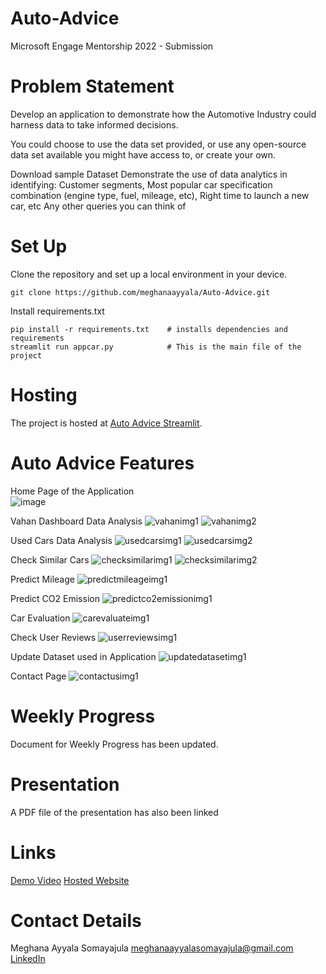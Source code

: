 # Auto-Advice
Microsoft Engage Mentorship 2022 - Submission 


# Problem Statement
Develop an application to demonstrate how the Automotive Industry could harness data to take informed decisions.

You could choose to use the data set provided, or use any open-source data set available you might have access to, or create your own.

Download sample Dataset
Demonstrate the use of data analytics in identifying:
Customer segments, Most popular car specification combination (engine type, fuel, mileage, etc), Right time to launch a new car, etc
Any other queries you can think of


# Set Up

Clone the repository and set up a local environment in your device. 

```
git clone https://github.com/meghanaayyala/Auto-Advice.git

```

Install requirements.txt

```
pip install -r requirements.txt    # installs dependencies and requirements
streamlit run appcar.py            # This is the main file of the project
```

# Hosting
The project is hosted at [Auto Advice Streamlit](https://share.streamlit.io/meghanaayyala/auto-advice/main/appcar.py). 

# Auto Advice Features
Home Page of the Application
<br>
![image](https://user-images.githubusercontent.com/76214336/170860664-ac0b2688-b851-4016-886e-6c129f722d40.png)

Vahan Dashboard Data Analysis
![vahanimg1](https://user-images.githubusercontent.com/76214336/170861645-48c8540c-d3bf-48a5-a7fa-6cfd42cd4516.png)
![vahanimg2](https://user-images.githubusercontent.com/76214336/170861654-d142547e-023a-4978-8cc1-e044938d7e4c.png)

Used Cars Data Analysis
![usedcarsimg1](https://user-images.githubusercontent.com/76214336/170861676-841bf712-e5b2-4ad2-acfa-5f35c936a6b8.png)
![usedcarsimg2](https://user-images.githubusercontent.com/76214336/170861674-122074c7-f4e8-4bbe-8ff0-ae24769f3d86.png)

Check Similar Cars
![checksimilarimg1](https://user-images.githubusercontent.com/76214336/170861698-22c195d4-648c-4c92-a8c8-5e3cea4fa852.png)
![checksimilarimg2](https://user-images.githubusercontent.com/76214336/170861697-9044b891-4ab3-43ce-b5f9-5ebc813a9d76.png)

Predict Mileage
![predictmileageimg1](https://user-images.githubusercontent.com/76214336/170861711-42dd2c86-fd77-4604-8e5d-25bb3fe166fb.png)

Predict CO2 Emission
![predictco2emissionimg1](https://user-images.githubusercontent.com/76214336/170861725-0f38f0bb-c193-4744-b1a9-ddb5659e707a.png)

Car Evaluation
![carevaluateimg1](https://user-images.githubusercontent.com/76214336/170861734-91189a1c-3e37-4ffe-b17b-162cacc63407.png)

Check User Reviews
![userreviewsimg1](https://user-images.githubusercontent.com/76214336/170861748-181a93be-a91f-4ede-b40e-2d81fbfa6e0c.png)

Update Dataset used in Application
![updatedatasetimg1](https://user-images.githubusercontent.com/76214336/170861762-bb8866f4-ca16-4710-94f3-b10b7eb9240d.png)

Contact Page
![contactusimg1](https://user-images.githubusercontent.com/76214336/170861775-65e98f8e-1f18-43f2-a9f9-8c45975434c7.png)

# Weekly Progress
Document for Weekly Progress has been updated.

# Presentation 
A PDF file of the presentation has also been linked

# Links
[Demo Video](https://drive.google.com/file/d/1BT9oK-tGKN7itQnJmAA6_f4vuMWKsTYr/view?usp=sharing)
[Hosted Website](https://share.streamlit.io/meghanaayyala/auto-advice/main/appcar.py)

# Contact Details
Meghana Ayyala Somayajula
meghanaayyalasomayajula@gmail.com
[LinkedIn](https://www.linkedin.com/in/meghana-ayyala-somayajula/)



